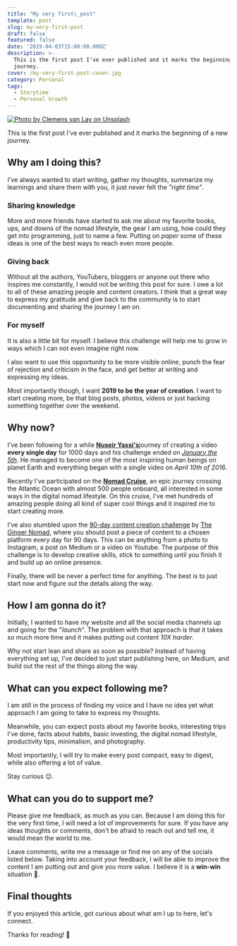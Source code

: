 ```yaml
---
title: "My very first\_post"
template: post
slug: my-very-first-post
draft: false
featured: false
date: '2019-04-03T15:00:00.000Z'
description: >-
  This is the first post I've ever published and it marks the beginning of a new
  journey.
cover: /my-very-first-post-cover.jpg
category: Personal
tags:
  - Storytime
  - Personal Growth
---
```

[![Photo by Clemens van Lay on Unsplash](/my-very-first-post-cover.jpg)](https://bit.ly/2Py2l8s)

This is the first post I've ever published and it marks the beginning of a new journey.

## Why am I doing this?

I've always wanted to start writing, gather my thoughts, summarize my learnings and share them with you, it just never felt the _"right time"_.

### Sharing knowledge

More and more friends have started to ask me about my favorite books, ups, and downs of the nomad lifestyle, the gear I am using, how could they get into programming, just to name a few. Putting on _paper_ some of these ideas is one of the best ways to reach even more people.

### Giving back

Without all the authors, YouTubers, bloggers or anyone out there who inspires me constantly, I would not be writing this post for sure. I owe a lot to all of these amazing people and content creators. I think that a great way to express my gratitude and give back to the community is to start documenting and sharing the journey I am on.

### For myself

It is also a little bit for myself. I believe this challenge will help me to grow in ways which I can not even imagine right now.

I also want to use this opportunity to be more visible online, punch the fear of rejection and criticism in the face, and get better at writing and expressing my ideas.

Most importantly though, I want **2019 to be the year of creation**. I want to start creating more, be that blog posts, photos, videos or just hacking something together over the weekend.

## Why now?

I've been following for a while [**Nuseir Yassi's**](https://bit.ly/2zDJ4HZ)journey of creating a video **every single day** for 1000 days and his challenge ended on [_January the 5th_](https://bit.ly/2zEJDBc). He managed to become one of the most inspiring human beings on planet Earth and everything began with a single video on _April 10th of 2016_.

Recently I've participated on the [**Nomad Cruise**](https://bit.ly/2zEJGwS), an epic journey crossing the Atlantic Ocean with almost 500 people onboard, all interested in some ways in the digital nomad lifestyle. On this cruise, I've met hundreds of amazing people doing all kind of super cool things and it inspired me to start creating more.

I've also stumbled upon the [90-day content creation challenge](https://bit.ly/2zT29pP) by [The Ginger Nomad](https://bit.ly/2zF1vvX), where you should post a piece of content to a chosen platform every day for 90 days. This can be anything from a photo to Instagram, a post on Medium or a video on Youtube. The purpose of this challenge is to develop creative skills, stick to something until you finish it and build up an online presence.

Finally, there will be never a perfect time for anything. The best is to just start now and figure out the details along the way.

## How I am gonna do it?

Initially, I wanted to have my website and all the social media channels up and going for the "_launch_". The problem with that approach is that it takes so much more time and it makes putting out content _10X harder_.

Why not start lean and share as soon as possible? Instead of having everything set up, I've decided to just start publishing here, on Medium, and build out the rest of the things along the way.

## What can you expect following me?

I am still in the process of finding my voice and I have no idea yet what approach I am going to take to express my thoughts.

Meanwhile, you can expect posts about my favorite books, interesting trips I've done, facts about habits, basic investing, the digital nomad lifestyle, productivity tips, minimalism, and photography.

Most importantly, I will try to make every post compact, easy to digest, while also offering a lot of value.

Stay curious 😉.

## What can you do to support me?

Please give me feedback, as much as you can. Because I am doing this for the very first time, I will need a lot of improvements for sure. If you have any ideas thoughts or comments, don't be afraid to reach out and tell me, it would mean the world to me.

Leave comments, write me a message or find me on any of the socials listed below. Taking into account your feedback, I will be able to improve the content I am putting out and give you more value. I believe it is a **win-win** situation 🙏.

## Final thoughts

If you enjoyed this article, got curious about what am I up to here, let's connect.

Thanks for reading! 🙏

